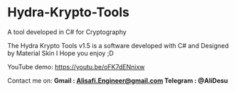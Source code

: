 # Hydra-Krypto-Tools
A tool developed in C# for Cryptography 

The Hydra Krypto Tools v1.5 is a software developed with C# and Designed by Material Skin
I Hope you enjoy ;D

YouTube demo: https://youtu.be/oFK7dENnixw

Contact me on:
**Gmail : Alisafi.Engineer@gmail.com
Telegram : @AliDesu**
